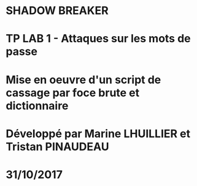 # SHADOW BREAKER
# TP LAB 1 - Attaques sur les mots de passe

# Mise en oeuvre d'un script de cassage par foce brute et dictionnaire

# Développé par Marine LHUILLIER et Tristan PINAUDEAU
# 31/10/2017

